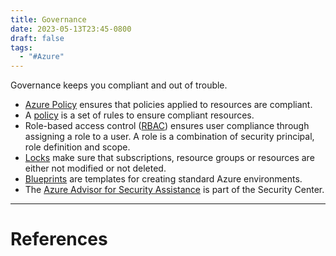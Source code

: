 ```yaml
---
title: Governance
date: 2023-05-13T23:45-0800
draft: false
tags:
  - "#Azure"
---
```


Governance keeps you compliant and out of trouble.

- [Azure Policy](/notes/) ensures that policies applied to resources are compliant.
- A [policy](/notes/) is a set of rules to ensure compliant resources.
- Role-based access control ([RBAC](/notes/computer/microsoft/azure/governance/rbac)) ensures user compliance through assigning a role to a user. A role is a combination of security principal, role definition and scope.
- [Locks](/notes/computer/microsoft/azure/governance/locks) make sure that subscriptions, resource groups or resources are either not modified or not deleted.
- [Blueprints](/notes/) are templates for creating standard Azure environments.
- The [Azure Advisor for Security Assistance](/notes/) is part of the Security Center.


---
# References
